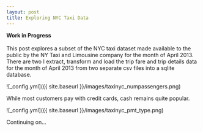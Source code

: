 ```yaml
---
layout: post
title: Exploring NYC Taxi Data
---
```


**Work in Progress**  <br />  <br />  This post explores a subset of the NYC taxi dataset made available to the public by the NY Taxi and Limousine company for the month of April 2013. There are two I extract, transform and load the trip fare and trip details data for the month of April 2013 from two separate csv files into a sqlite database.

![_config.yml]({{ site.baseurl }}/images/taxinyc_numpassengers.png)

While most customers pay with credit cards, cash remains quite popular.

![_config.yml]({{ site.baseurl }}/images/taxinyc_pmt_type.png)

Continuing on...
